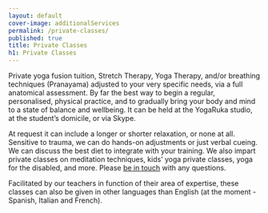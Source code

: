 ```yaml
---
layout: default
cover-image: additionalServices
permalink: /private-classes/
published: true
title: Private Classes
h1: Private Classes
---
```


<section markdown="1" class="Longform Longform--blogpost">
Private yoga fusion tuition, Stretch Therapy, Yoga Therapy, and/or breathing techniques (Pranayama) adjusted to your very specific needs, via a full anatomical assessment. By far the best way to begin a regular, personalised, physical practice, and to gradually bring your body and mind to a state of balance and wellbeing. It can be held at the YogaRuka studio, at the student’s domicile, or via Skype.

At request it can include a longer or shorter relaxation, or none at all. Sensitive to trauma, we can do hands-on adjustments or just verbal cueing. We can discuss the best diet to integrate with your training. We also impart private classes on meditation techniques, kids’ yoga private classes, yoga for the disabled, and more. Please [be in touch](/contact) with any questions.

Facilitated by our teachers in function of their area of expertise, these classes can also be given in other languages than English (at the moment - Spanish, Italian and French).
</section>